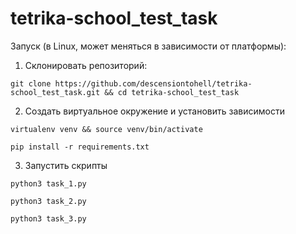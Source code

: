 # tetrika-school_test_task

Запуск (в Linux, может меняться в зависимости от платформы):

1. Склонировать репозиторий:
```
git clone https://github.com/descensiontohell/tetrika-school_test_task.git && cd tetrika-school_test_task
```

2. Создать виртуальное окружение и установить зависимости
```
virtualenv venv && source venv/bin/activate
```
```
pip install -r requirements.txt
```

3. Запустить скрипты
```
python3 task_1.py
```
```
python3 task_2.py
```
```
python3 task_3.py
```
